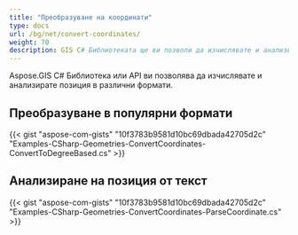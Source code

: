 ```yaml
---
title: "Преобразуване на координати"
type: docs
url: /bg/net/convert-coordinates/
weight: 70
description: GIS C# Библиотеката ще ви позволи да изчислявате и анализирате позиционни координати в различни формати. Можете също така да анализирате позиция от текст.
---
```


Aspose.GIS C# Библиотека или API ви позволява да изчислявате и анализирате позиция в различни формати.
## **Преобразуване в популярни формати**
{{< gist "aspose-com-gists" "10f3783b9581d10bc69dbada42705d2c" "Examples-CSharp-Geometries-ConvertCoordinates-ConvertToDegreeBased.cs" >}}
## **Анализиране на позиция от текст**
{{< gist "aspose-com-gists" "10f3783b9581d10bc69dbada42705d2c" "Examples-CSharp-Geometries-ConvertCoordinates-ParseCoordinate.cs" >}}
